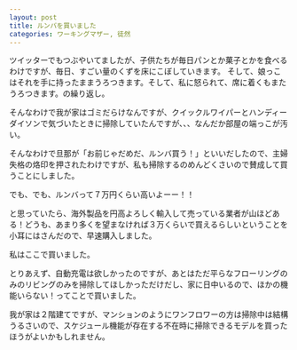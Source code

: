 ```yaml
---
layout: post
title: ルンバを買いました
categories: ワーキングマザー, 徒然
---
```


ツイッターでもつぶやいてましたが、子供たちが毎日パンとか菓子とかを食べるわけですが、毎日、すごい量のくずを床にこぼしていきます。
そして、娘っこはそれを手に持ったままうろつきます。そして、私に怒られて、席に着くもまたうろつきます。の繰り返し。

そんなわけで我が家はゴミだらけなんですが、クイックルワイパーとハンディーダイソンで気づいたときに掃除していたんですが、、、なんだか部屋の端っこが汚い。

そんなわけで旦那が「お前じゃだめだ、ルンバ買う！」といいだしたので、主婦失格の烙印を押されたわけですが、私も掃除するのめんどくさいので賛成して買うことにしました。

でも、でも、ルンバって７万円くらい高いよーー！！

と思っていたら、海外製品を円高よろしく輸入して売っている業者が山ほどある！どうも、あまり多くを望まなければ３万くらいで買えるらしいということを小耳にはさんだので、早速購入しました。

私はここで買いました。

とりあえず、自動充電は欲しかったのですが、あとはただ平らなフローリングのみのリビングのみを掃除してほしかっただけだし、家に日中いるので、ほかの機能いらない！ってことで買いました。

我が家は２階建てですが、マンションのようにワンフロワーの方は掃除中は結構うるさいので、スケジュール機能が存在する不在時に掃除できるモデルを買ったほうがよいかもしれません。



